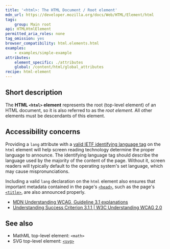 ```yaml
---
title: '<html>: The HTML Document / Root element'
mdn_url: https://developer.mozilla.org/docs/Web/HTML/Element/html
tags:
    group: Main root
api: HTMLHtmlElement
permitted_aria_roles: none
tag_omission: yes
browser_compatibility: html.elements.html
examples:
    - examples/simple-example
attributes:
    element_specific: ./attributes
    global: /content/html/global_attributes
recipe: html-element
---
```


## Short description

The **HTML `<html>` element** represents the root (top-level element) of
an HTML document, so it is also referred to as the *root element*. All
other elements must be descendants of this element.

## Accessibility concerns

Providing a `lang` attribute with a [valid IETF identifying language
tag](https://www.ietf.org/rfc/bcp/bcp47.txt) on the `html` element will
help screen reading technology determine the proper language to
announce. The identifying language tag should describe the language used
by the majority of the content of the page. Without it, screen readers
will typically default to the operating system's set language, which
may cause mispronunciations.

Including a valid `lang` declaration on the `html` element also ensures
that important metadata contained in the page's
[`<head>`](/en-US/docs/Web/HTML/Element/head),
such as the page's
[`<title>`](/en-US/docs/Web/HTML/Element/title),
are also announced properly.

- [MDN Understanding WCAG, Guideline 3.1 explanations](/en-US/docs/Web/Accessibility/Understanding_WCAG/Understandable#Guideline_3.1_%E2%80%94_Readable_Make_text_content_readable_and_understandable)
- [Understanding Success Criterion 3.1.1 | W3C Understanding WCAG 2.0](https://www.w3.org/TR/2016/NOTE-UNDERSTANDING-WCAG20-20161007/meaning-doc-lang-id.html)

## See also

- MathML top-level element: `<math>`
- SVG top-level element: [`<svg>`](/en-US/docs/Web/SVG/Element/svg)
